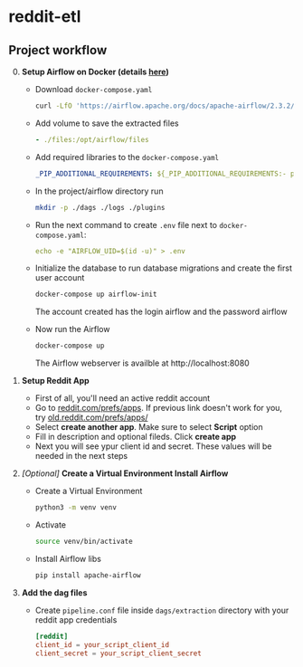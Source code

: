 # reddit-etl

## Project workflow
0. **Setup Airflow on Docker (details [here](https://airflow.apache.org/docs/apache-airflow/stable/start/docker.html))**

    * Download ```docker-compose.yaml``` 
        ```bash
        curl -LfO 'https://airflow.apache.org/docs/apache-airflow/2.3.2/docker-compose.yaml'
        ```
    * Add volume to save the extracted files
        ```yaml
        - ./files:/opt/airflow/files
        ```
    * Add required libraries to the ```docker-compose.yaml``` 
        ```yaml
        _PIP_ADDITIONAL_REQUIREMENTS: ${_PIP_ADDITIONAL_REQUIREMENTS:- praw pandas}
        ```
    * In the project/airflow directory run 
        ```bash
        mkdir -p ./dags ./logs ./plugins
        ```
    * Run the next command to create ```.env``` file next to ```docker-compose.yaml```:
        ```yaml
        echo -e "AIRFLOW_UID=$(id -u)" > .env
        ```
    * Initialize the database to run database migrations and create the first user account
        ```bash
        docker-compose up airflow-init
        ```
        The account created has the login airflow and the password airflow
    
    * Now run the Airflow
        ```bash
        docker-compose up
        ```
        The Airflow webserver is availble at http://localhost:8080


1. **Setup Reddit App**
    * First of all, you'll need an active reddit account
    * Go to [reddit.com/prefs/apps](https://reddit.com/prefs/apps). If previous link doesn't work for you, try [old.reddit.com/prefs/apps/](https://old.reddit.com/prefs/apps/)
    * Select **create another app**. Make sure to select **Script** option
    * Fill in description and optional fileds. Click **create app**
    * Next you will see ypur client id and secret. These values will be 
    needed in the next steps


2. *[Optional]* **Create a Virtual Environment Install Airflow**
    * Create a Virtual Environment
        ```bash
        python3 -m venv venv
        ```
    * Activate 
        ```bash
        source venv/bin/activate
        ```
    * Install Airflow libs
        ```bash
        pip install apache-airflow
        ```

3. **Add the dag files**
    * Create ```pipeline.conf``` file inside ```dags/extraction``` directory with your reddit app credentials
        ```conf
        [reddit]
        client_id = your_script_client_id
        client_secret = your_script_client_secret
        ```